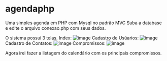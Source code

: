 # agendaphp
Uma simples agenda em PHP com Mysql no padrão MVC
Suba a database e edite o arquivo conexao.php com seus dados.

O sistema possui 3 telas. Index:
![image](https://user-images.githubusercontent.com/78914652/173597316-6c107617-f6f7-418e-84a1-157b2743e3ec.png)
Cadastro de Usúarios:
![image](https://user-images.githubusercontent.com/78914652/173597530-6ea167c2-3c5d-456e-aa6d-90c4a81b2a22.png)
Cadastro de Contatos:
![image](https://user-images.githubusercontent.com/78914652/173597461-0597b8b4-f52b-476a-b201-51a6e53729b4.png)
Compromissos:
![image](https://user-images.githubusercontent.com/78914652/173597619-381ca6e8-2701-4920-92df-66704ece532f.png)

Agora irei fazer a listagem do calendário com os principais compromissos.
